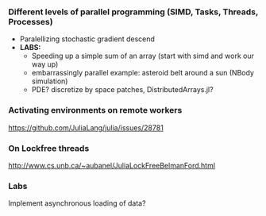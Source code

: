 ### Different levels of parallel programming (SIMD, Tasks, Threads, Processes)
  - Paralellizing stochastic gradient descend
  - **LABS:**
    + Speeding up a simple sum of an array (start with simd and work our way up)
    + embarrassingly parallel example: asteroid belt around a sun (NBody simulation)
    + PDE? discretize by space patches, DistributedArrays.jl?


### Activating environments on remote workers

https://github.com/JuliaLang/julia/issues/28781

### On Lockfree threads
http://www.cs.unb.ca/~aubanel/JuliaLockFreeBelmanFord.html


### Labs

Implement asynchronous loading of data?